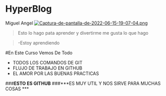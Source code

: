 # HyperBlog
Miguel Angel
[![Captura-de-pantalla-de-2022-06-15-19-07-04.png](https://i.postimg.cc/bNZVxXwX/Captura-de-pantalla-de-2022-06-15-19-07-04.png)](https://postimg.cc/jLrhTFfv)



>Esto lo hago pata aprender y divertirme  me gusta lo que hago  

>-Estoy aprendiendo 


#En Este Curso Vemos De Todo 
* TODOS LOS COMANDOS DE GIT 
* FLUJO DE TRABAJO EN GITHUB 
* EL AMOR POR LAS BUENAS PRACTICAS 



###**ESTO ES GITHUB**
###***ES MUY UTIL  Y NOS SIRVE PARA MUCHAS COSAS ***